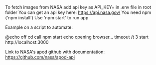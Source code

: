To fetch images from NASA add api key as API_KEY=<your-api-key-here> in .env file in root folder
You can get an api key here: https://api.nasa.gov/
You need npm ('npm install')
Use 'npm start' to run app

Example on a script to automate:

@echo off
cd <your project folder>
call npm start
echo opening browser...
timeout /t 3
start http://localhost:3000


Link to NASA's apod github with documentation: https://github.com/nasa/apod-api
